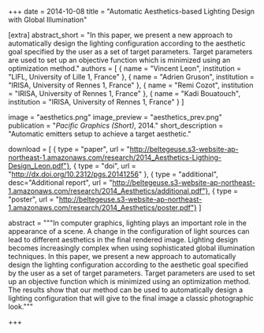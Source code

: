 +++
date = 2014-10-08
title = "Automatic Aesthetics-based Lighting Design with Global Illumination"

[extra]
abstract_short = "In this paper, we present a new approach to automatically design the lighting configuration according to the aesthetic goal specified by the user as a set of target parameters. Target parameters are used to set up an objective function which is minimized using an optimization method."
authors = [
    { name = "Vincent Leon", institution = "LIFL, University of Lille 1, France" }, 
    { name = "Adrien Gruson", institution = "IRISA, University of Rennes 1, France" },
    { name = "Remi Cozot", institution = "IRISA, University of Rennes 1, France" },
    { name = "Kadi Bouatouch", institution = "IRISA, University of Rennes 1, France" }
]

image = "aesthetics.png"
image_preview = "aesthetics_prev.png"
publication = "*Pacific Graphics (Short)*, 2014."
short_description = "Automatic emitters setup to achieve a target aesthetic."

download = [
    { type = "paper", url = "http://beltegeuse.s3-website-ap-northeast-1.amazonaws.com/research/2014_Aesthetics-Ligthing-Design_Leon.pdf"},
    { type = "doi", url = "http://dx.doi.org/10.2312/pgs.20141256" },
    { type = "additional", desc="Additional report", url = "http://beltegeuse.s3-website-ap-northeast-1.amazonaws.com/research/2014_Aesthetics/additional.pdf"},
    { type = "poster", url = "http://beltegeuse.s3-website-ap-northeast-1.amazonaws.com/research/2014_Aesthetics/poster.pdf"}
]

abstract = """In computer graphics, lighting plays an important role in the appearance of a scene. A change in the configuration of light sources can lead to different aesthetics in the final rendered image. Lighting design becomes increasingly complex when using sophisticated global illumination techniques. In this paper, we present a new approach to automatically design the lighting configuration according to the aesthetic goal specified by the user as a set of target parameters. Target parameters are used to set up an objective function which is minimized using an optimization method.  The results show that our method can be used to automatically design a lighting configuration that will give to the final image a classic photographic look."""

+++
